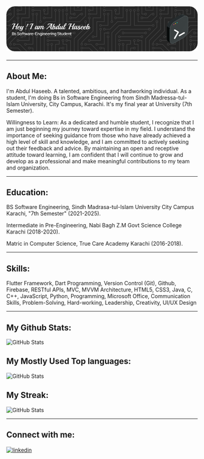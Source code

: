 ## ![Header](./haseeb-header-image.png)

<hr>

## About Me:
I'm Abdul Haseeb.
A talented, ambitious, and hardworking individual. As a student, I'm doing Bs in Software Engineering from Sindh Madressa-tul-Islam University, City Campus, Karachi. It's my final year at University (7th Semester). <br>

Willingness to Learn: As a dedicated and humble student, I recognize that I am just beginning my journey toward expertise in my field. I understand the importance of seeking guidance from those who have already achieved a high level of skill and knowledge, and I am committed to actively seeking out their feedback and advice. By maintaining an open and receptive attitude toward learning, I am confident that I will continue to grow and develop as a professional and make meaningful contributions to my team and organization.

<hr>

## Education:

BS Software Engineering, Sindh Madrasa-tul-Islam University City Campus Karachi, "7th Semester"
(2021-2025). <br>

Intermediate in Pre-Engineering, Nabi Bagh Z.M Govt Science College Karachi
(2018-2020). <br>

Matric in Computer Science, True Care Academy Karachi 
(2016-2018).

<hr>

## Skills:

<p align="left"> 
        <a>
		Flutter Framework,
		Dart  Programming,
		Version Control (Git),
		Github,
		Firebase,
		RESTful APIs,
		MVC, MVVM Architecture,
            	HTML5,
            	CSS3,
	    	Java,
	    	C,
	    	C++,
            	JavaScript,
            	Python,
            	Programming,
            	Microsoft Office,
            	Communication Skills,
            	Problem-Solving,
            	Hard-working,
            	Leadership,
            	Creativity,
            	UI/UX Design
        </a>
</p>

<hr>

## My Github Stats:
![GitHub Stats](https://github-readme-stats-abdul-haseeb-rajputs-projects.vercel.app/api?username=Abdul-Haseeb-Rajput&theme=dark&show_icons=true&hide_border=true&count_private=true)

## My Mostly Used Top languages:
![GitHub Stats](https://github-readme-stats-abdul-haseeb-rajputs-projects.vercel.app/api/top-langs/?username=Abdul-Haseeb-Rajput&theme=dark&show_icons=true&hide_border=true&layout=compact&count-private=true&langs_count=20&hide=CMake,Makefile)

## My Streak:
![GitHub Stats](https://github-readme-streak-stats.herokuapp.com/?user=Abdul-Haseeb-Rajput&theme=dark&hide_border=true)

<hr>

## Connect with me:
<p align="left">
<a href="https://www.linkedin.com/in/abdul-haseeb-rajput-ba7366222/" target="blank"><img align="center" src="https://raw.githubusercontent.com/rahuldkjain/github-profile-readme-generator/master/src/images/icons/Social/linked-in-alt.svg" alt="linkedin" height="30" width="40" /></a>

</p>
